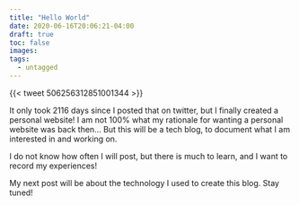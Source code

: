 ```yaml
---
title: "Hello World"
date: 2020-06-16T20:06:21-04:00
draft: true
toc: false
images:
tags: 
  - untagged
---
```

{{< tweet 506256312851001344 >}}

It only took 2116 days since I posted that on twitter, but I finally created a personal website! I am not 100% what my rationale for wanting a personal website was back then... But this will be a tech blog, to document what I am interested in and working on. 

I do not know how often I will post, but there is much to learn, and I want to record my experiences! 

My next post will be about the technology I used to create this blog. Stay tuned! 



